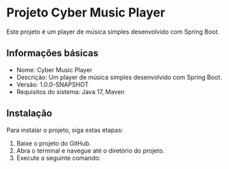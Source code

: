 # Projeto Cyber Music Player

Este projeto é um player de música simples desenvolvido com Spring Boot.

## Informações básicas

* Nome: Cyber Music Player
* Descrição: Um player de música simples desenvolvido com Spring Boot.
* Versão: 1.0.0-SNAPSHOT
* Requisitos do sistema: Java 17, Maven

## Instalação

Para instalar o projeto, siga estas etapas:

1. Baixe o projeto do GitHub.
2. Abra o terminal e navegue até o diretório do projeto.
3. Execute o seguinte comando:
